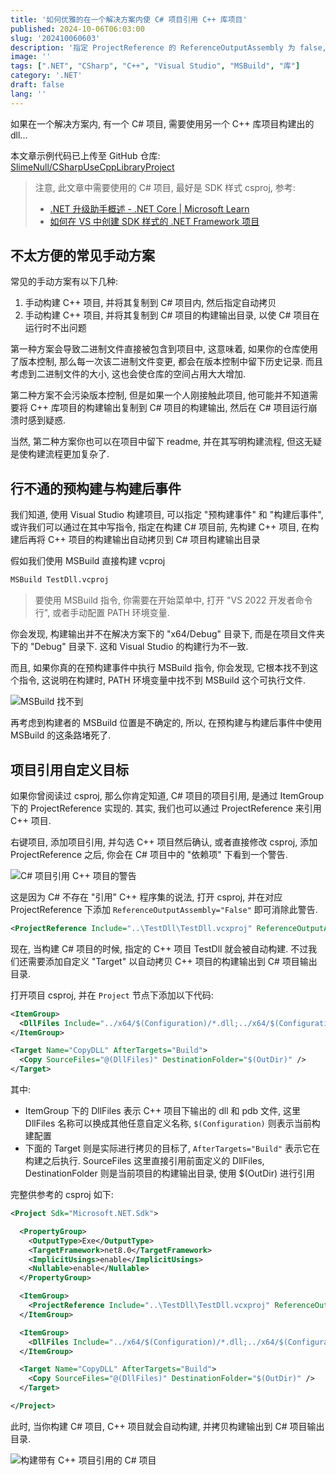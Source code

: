 ```yaml
---
title: '如何优雅的在一个解决方案内使 C# 项目引用 C++ 库项目'
published: 2024-10-06T06:03:00
slug: '202410060603'
description: '指定 ProjectReference 的 ReferenceOutputAssembly 为 false, 并使用自定义 Target, 并添加 Copy 项以自动拷贝库构建输出'
image: ''
tags: [".NET", "CSharp", "C++", "Visual Studio", "MSBuild", "库"]
category: '.NET'
draft: false 
lang: ''
---
```


如果在一个解决方案内, 有一个 C# 项目, 需要使用另一个 C++ 库项目构建出的 dll...

本文章示例代码已上传至 GitHub 仓库: [SlimeNull/CSharpUseCppLibraryProject](https://github.com/SlimeNull/CSharpUseCppLibraryProject)

> 注意, 此文章中需要使用的 C# 项目, 最好是 SDK 样式 csproj, 参考: 
> - [.NET 升级助手概述 - .NET Core | Microsoft Learn](https://learn.microsoft.com/zh-cn/dotnet/core/porting/upgrade-assistant-overview)
> - [如何在 VS 中创建 SDK 样式的 .NET Framework 项目](https://stackoverflow.com/questions/63055430/how-to-create-an-sdk-style-net-framework-project-in-vs)

## 不太方便的常见手动方案

常见的手动方案有以下几种:

1. 手动构建 C++ 项目, 并将其复制到 C# 项目内, 然后指定自动拷贝
2. 手动构建 C++ 项目, 并将其复制到 C# 项目的构建输出目录, 以使 C# 项目在运行时不出问题

第一种方案会导致二进制文件直接被包含到项目中, 这意味着, 如果你的仓库使用了版本控制, 那么每一次该二进制文件变更,
都会在版本控制中留下历史记录. 而且考虑到二进制文件的大小, 这也会使仓库的空间占用大大增加.

第二种方案不会污染版本控制, 但是如果一个人刚接触此项目, 他可能并不知道需要将 C++ 库项目的构建输出复制到 C# 项目的构建输出,
然后在 C# 项目运行崩溃时感到疑惑.

当然, 第二种方案你也可以在项目中留下 readme, 并在其写明构建流程, 但这无疑是使构建流程更加复杂了.


## 行不通的预构建与构建后事件

我们知道, 使用 Visual Studio 构建项目, 可以指定 "预构建事件" 和 "构建后事件",
或许我们可以通过在其中写指令, 指定在构建 C# 项目前, 先构建 C++ 项目, 在构建后再将 C++ 项目的构建输出自动拷贝到 C# 项目构建输出目录

假如我们使用 MSBuild 直接构建 vcproj

```cmd
MSBuild TestDll.vcproj
```

> 要使用 MSBuild 指令, 你需要在开始菜单中, 打开 "VS 2022 开发者命令行", 或者手动配置 PATH 环境变量.

你会发现, 构建输出并不在解决方案下的 "x64/Debug" 目录下, 而是在项目文件夹下的 "Debug" 目录下.
这和 Visual Studio 的构建行为不一致.

而且, 如果你真的在预构建事件中执行 MSBuild 指令, 你会发现, 它根本找不到这个指令, 这说明在构建时, PATH 环境变量中找不到 MSBuild 这个可执行文件.

![MSBuild 找不到](/images/MSBuild_not_found.png)

再考虑到构建者的 MSBuild 位置是不确定的, 所以, 在预构建与构建后事件中使用 MSBuild 的这条路堵死了.

## 项目引用自定义目标

如果你曾阅读过 csproj, 那么你肯定知道, C# 项目的项目引用, 是通过 ItemGroup 下的 ProjectReference 实现的.
其实, 我们也可以通过 ProjectReference 来引用 C++ 项目.

右键项目, 添加项目引用, 并勾选 C++ 项目然后确认, 或者直接修改 csproj, 添加 ProjectReference 之后,
你会在 C# 项目中的 "依赖项" 下看到一个警告.

![C# 项目引用 C++ 项目的警告](/images/WarningWhenCSharpReferenceCppProject.png)

这是因为 C# 不存在 "引用" C++ 程序集的说法, 打开 csproj, 并在对应 ProjectReference 下添加 `ReferenceOutputAssembly="False"` 即可消除此警告.

```xml
<ProjectReference Include="..\TestDll\TestDll.vcxproj" ReferenceOutputAssembly="False" />
```

现在, 当构建 C# 项目的时候, 指定的 C++ 项目 TestDll 就会被自动构建. 不过我们还需要添加自定义 "Target" 以自动拷贝 C++ 项目的构建输出到 C# 项目输出目录.

打开项目 csproj, 并在 `Project` 节点下添加以下代码:

```xml
<ItemGroup>
  <DllFiles Include="../x64/$(Configuration)/*.dll;../x64/$(Configuration)/*.pdb" />
</ItemGroup>

<Target Name="CopyDLL" AfterTargets="Build">
  <Copy SourceFiles="@(DllFiles)" DestinationFolder="$(OutDir)" />
</Target>
```

其中:

- ItemGroup 下的 DllFiles 表示 C++ 项目下输出的 dll 和 pdb 文件,
  这里 DllFiles 名称可以换成其他任意自定义名称, `$(Configuration)` 则表示当前构建配置
- 下面的 Target 则是实际进行拷贝的目标了, `AfterTargets="Build"` 表示它在构建之后执行.
  SourceFiles 这里直接引用前面定义的 DllFiles, DestinationFolder 则是当前项目的构建输出目录, 使用 $(OutDir) 进行引用

完整供参考的 csproj 如下:

```xml
<Project Sdk="Microsoft.NET.Sdk">

  <PropertyGroup>
    <OutputType>Exe</OutputType>
    <TargetFramework>net8.0</TargetFramework>
    <ImplicitUsings>enable</ImplicitUsings>
    <Nullable>enable</Nullable>
  </PropertyGroup>

  <ItemGroup>
    <ProjectReference Include="..\TestDll\TestDll.vcxproj" ReferenceOutputAssembly="False" />
  </ItemGroup>

  <ItemGroup>
    <DllFiles Include="../x64/$(Configuration)/*.dll;../x64/$(Configuration)/*.pdb" />
  </ItemGroup>

  <Target Name="CopyDLL" AfterTargets="Build">
    <Copy SourceFiles="@(DllFiles)" DestinationFolder="$(OutDir)" />
  </Target>

</Project>
```

此时, 当你构建 C# 项目, C++ 项目就会自动构建, 并拷贝构建输出到 C# 项目输出目录.

![构建带有 C++ 项目引用的 C# 项目](/images/BuildCSharpProjectWithCppProjectReference.png)